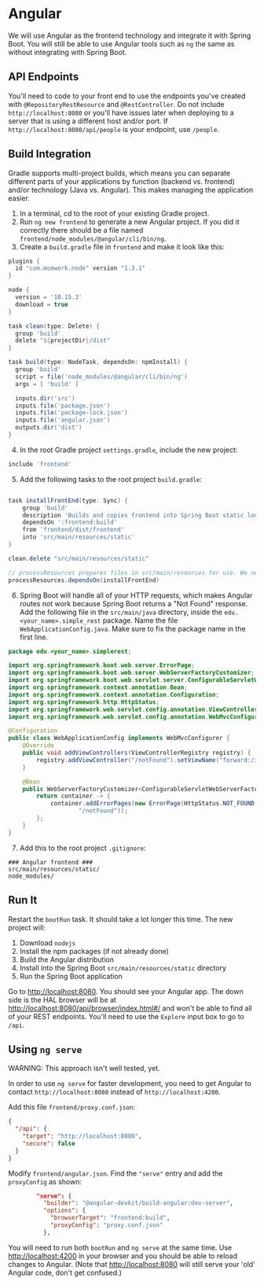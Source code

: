 # Angular

We will use Angular as the frontend technology and integrate it with Spring Boot. You will still be able to use Angular tools such as `ng` the same as without integrating with Spring Boot.

## API Endpoints

You'll need to code to your front end to use the endpoints you've created with `@RepositoryRestResource` and `@RestController`. Do not include `http://localhost:8080` or you'll have issues later when deploying to a server that is using a different host and/or port. If `http://localhost:8080/api/people` is your endpoint, use `/people`.

## Build Integration

Gradle supports multi-project builds, which means you can separate different parts of your applications by function (backend vs. frontend) and/or technology (Java vs. Angular). This makes managing the application easier.

1. In a terminal, cd to the root of your existing Gradle project.
2. Run `ng new frontend` to generate a new Angular project. If you did it correctly there should be a file named `frontend/node_modules/@angular/cli/bin/ng`.
3. Create a `build.gradle` file in `frontend` and make it look like this:

```groovy
plugins {
  id "com.moowork.node" version "1.3.1"
}

node {
  version = '10.15.3'
  download = true
}

task clean(type: Delete) {
  group 'build'
  delete "${projectDir}/dist"
}

task build(type: NodeTask, dependsOn: npmInstall) {
  group 'build'
  script = file('node_modules/@angular/cli/bin/ng')
  args = [ 'build' ]

  inputs.dir('src')
  inputs.file('package.json')
  inputs.file('package-lock.json')
  inputs.file('angular.json')
  outputs.dir('dist')
}
```

4. In the root Gradle project `settings.gradle`, include the new project:

```groovy
include 'frontend'
```

5. Add the following tasks to the root project `build.gradle`:

```groovy

task installFrontEnd(type: Sync) {
    group 'build'
    description 'Builds and copies frontend into Spring Boot static location'
    dependsOn ':frontend:build'
    from 'frontend/dist/frontend'
    into 'src/main/resources/static'
}

clean.delete "src/main/resources/static"

// processResources prepares files in src/main/resources for use. We need the Angular app in place before this task.
processResources.dependsOn(installFrontEnd)
```

6. Spring Boot will handle all of your HTTP requests, which makes Angular routes not work because Spring Boot returns a "Not Found" response. Add the following file in the `src/main/java` directory, inside the `edu.<your_name>.simple_rest` package. Name the file `WebApplicationConfig.java`. Make sure to fix the package name in the first line.

```java
package edu.<your_name>.simplerest;

import org.springframework.boot.web.server.ErrorPage;
import org.springframework.boot.web.server.WebServerFactoryCustomizer;
import org.springframework.boot.web.servlet.server.ConfigurableServletWebServerFactory;
import org.springframework.context.annotation.Bean;
import org.springframework.context.annotation.Configuration;
import org.springframework.http.HttpStatus;
import org.springframework.web.servlet.config.annotation.ViewControllerRegistry;
import org.springframework.web.servlet.config.annotation.WebMvcConfigurer;

@Configuration
public class WebApplicationConfig implements WebMvcConfigurer {
    @Override
    public void addViewControllers(ViewControllerRegistry registry) {
        registry.addViewController("/notFound").setViewName("forward:/index.html");
    }

    @Bean
    public WebServerFactoryCustomizer<ConfigurableServletWebServerFactory> containerCustomizer() {
        return container -> {
            container.addErrorPages(new ErrorPage(HttpStatus.NOT_FOUND,
                    "/notFound"));
        };
    }
}
```
   
7. Add this to the root project `.gitignore`:

```.gitignore
### Angular frontend ###
src/main/resources/static/
node_modules/
```

## Run It

Restart the `bootRun` task. It should take a lot longer this time. The new project will:

1. Download `nodejs`
2. Install the npm packages (if not already done)
3. Build the Angular distribution
4. Install into the Spring Boot `src/main/resources/static` directory
5. Run the Spring Boot application

Go to <http://localhost:8080>. You should see your Angular app. The down side is the HAL browser will be at <http://localhost:8080/api/browser/index.html#/> and won't be able to find all of your REST endpoints. You'll need to use the `Explore` input box to go to `/api`.

## Using `ng serve`

WARNING: This approach isn't well tested, yet.

In order to use `ng serve` for faster development, you need to get Angular to contact `http://localhost:8080` instead of `http://localhost:4200`.

Add this file `frontend/proxy.conf.json`:

```json
{
  "/api": {
    "target": "http://localhost:8080",
    "secure": false
  }
}
```

Modify `frontend/angular.json`. Find the `"serve"` entry and add the `proxyConfig` as shown:

```json
        "serve": {
          "builder": "@angular-devkit/build-angular:dev-server",
          "options": {
            "browserTarget": "frontend:build",
            "proxyConfig": "proxy.conf.json"
          },
```

You will need to run both `bootRun` and `ng serve` at the same time. Use <http://localhost:4200> in your browser and you should be able to reload changes to Angular. (Note that <http://localhost:8080> will still serve your 'old' Angular code, don't get confused.)
